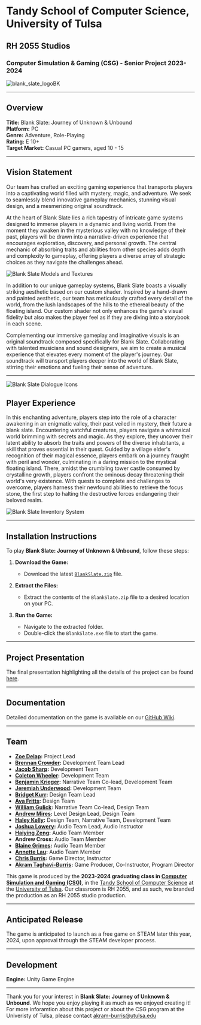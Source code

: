 # Tandy School of Computer Science, University of Tulsa
## RH 2055 Studios
### Computer Simulation & Gaming (CSG) - Senior Project 2023-2024
![blank_slate_logoBK](https://raw.githubusercontent.com/wiki/CSG-4013/23-24-Production-Wiki-Public/images/BlankSlate-Logo.png)

---

## Overview
**Title:** Blank Slate: Journey of Unknown & Unbound  
**Platform:** PC  
**Genre:** Adventure, Role-Playing  
**Rating:** E 10+  
**Target Market:** Casual PC gamers, aged 10 - 15

---

## Vision Statement
Our team has crafted an exciting gaming experience that transports players into a captivating world filled with mystery, magic, and adventure. We seek to seamlessly blend innovative gameplay mechanics, stunning visual design, and a mesmerizing original soundtrack.

At the heart of Blank Slate lies a rich tapestry of intricate game systems designed to immerse players in a dynamic and living world. From the moment they awaken in the mysterious valley with no knowledge of their past, players will be drawn into a narrative-driven experience that encourages exploration, discovery, and personal growth. The central mechanic of absorbing traits and abilities from other species adds depth and complexity to gameplay, offering players a diverse array of strategic choices as they navigate the challenges ahead.

![Blank Slate Models and Textures](https://github.com/CSG-4013/23-24-Production-Wiki-Public/blob/main/imgs/BlankSlate-Models-Textures.PNG)

In addition to our unique gameplay systems, Blank Slate boasts a visually striking aesthetic based on our custom shader. Inspired by a hand-drawn and painted aesthetic, our team has meticulously crafted every detail of the world, from the lush landscapes of the hills to the ethereal beauty of the floating island. Our custom shader not only enhances the game's visual fidelity but also makes the player feel as if they are diving into a storybook in each scene.

Complementing our immersive gameplay and imaginative visuals is an original soundtrack composed specifically for Blank Slate. Collaborating with talented musicians and sound designers, we aim to create a musical experience that elevates every moment of the player's journey. Our soundtrack will transport players deeper into the world of Blank Slate, stirring their emotions and fueling their sense of adventure.

---
![Blank Slate Dialogue Icons](https://github.com/CSG-4013/23-24-Production-Wiki-Public/blob/main/imgs/BlankSlate-DialogueIcons.PNG)

## Player Experience
In this enchanting adventure, players step into the role of a character awakening in an enigmatic valley, their past veiled in mystery, their future a blank slate. Encountering watchful creatures, players navigate a whimsical world brimming with secrets and magic. As they explore, they uncover their latent ability to absorb the traits and powers of the diverse inhabitants, a skill that proves essential in their quest. Guided by a village elder's recognition of their magical essence, players embark on a journey fraught with peril and wonder, culminating in a daring mission to the mystical floating island. There, amidst the crumbling tower castle consumed by crystalline growth, players confront the ominous decay threatening their world's very existence. With quests to complete and challenges to overcome, players harness their newfound abilities to retrieve the focus stone, the first step to halting the destructive forces endangering their beloved realm.

![Blank Slate Inventory System](https://github.com/CSG-4013/23-24-Production-Wiki-Public/blob/main/imgs/BlankSlate-Inventory.png)

---

## Installation Instructions
To play **Blank Slate: Journey of Unknown & Unbound**, follow these steps:

1. **Download the Game:** 
   - Download the latest [`BlankSlate.zip`](https://github.com/CSG-4013/23-24-Production-Wiki-Public/blob/main/BlankSlateFinalBuild.zip) file.

2. **Extract the Files:**
   - Extract the contents of the `BlankSlate.zip` file to a desired location on your PC.

3. **Run the Game:**
   - Navigate to the extracted folder.
   - Double-click the `BlankSlate.exe` file to start the game.

---

## Project Presentation
The final presentation highlighting all the details of the project can be found [here](https://github.com/CSG-4013/23-24-Production-Wiki-Public/blob/main/BlankSlate-Prez-April2024.pptx).

---

## Documentation
Detailed documentation on the game is available on our [GitHub Wiki](https://github.com/CSG-4013/23-24-Production-Wiki-Public/wiki).

---

## Team
- **[Zoe Delap](https://www.linkedin.com/in/zoedelap/):** Project Lead
- **[Brennan Crowder](https://www.linkedin.com/in/brennan-crowder/):** Development Team Lead
- **[Jacob Sharp](https://www.linkedin.com/in/jacob-sharp-1195742b3/):** Development Team
- **[Coleton Wheeler](https://www.linkedin.com/in/coleton-wheeler/):** Development Team
- **[Benjamin Krieger](https://www.linkedin.com/in/benjamin-krieger-72708b201/):** Narrative Team Co-lead, Development Team
- **[Jeremiah Underwood](https://www.linkedin.com/in/jeremiah-underwood-840285189/):** Development Team
- **[Bridget Kurr](https://www.linkedin.com/in/bridget-kurr/):** Design Team Lead
- **[Ava Fritts](https://www.linkedin.com/in/avanfritts/):** Design Team
- **[William Gulick](https://www.linkedin.com/in/william-g-733a37126/):** Narrative Team Co-lead, Design Team
- **[Andrew Mires](https://www.linkedin.com/in/andrew-mires-704a18204/):** Level Design Lead, Design Team
- **[Haley Kelly](https://www.linkedin.com/in/haley-kelly-b278a51ba/):** Design Team, Narrative Team, Development Team
- **[Joshua Lowery](https://www.linkedin.com/in/joshua-lowery-974b9b307/):** Audio Team Lead, Audio Instructor
- **[Haiying Zeng](https://www.linkedin.com/in/haiying-zeng/):** Audio Team Member
- **Andrew Cross:** Audio Team Member
- **[Blaine Grimes](https://www.linkedin.com/in/blaine-grimes-940729224/):** Audio Team Member
- **[Annette Lau](https://www.linkedin.com/in/annette-lau-12a688255/):** Audio Team Member
- **[Chris Burris](https://www.linkedin.com/in/chris-burris-7abb22a5/):** Game Director, Instructor
- **[Akram Taghavi-Burris](https://www.linkedin.com/in/akram-taghavi-burris/):** Game Producer, Co-Instructor, Program Director


This game is produced by the **2023-2024 graduating class in [Computer Simulation and Gaming (CSG)](https://utulsa.edu/programs/computer-simulation-gaming/)**, in the [Tandy School of Computer Science](https://utulsa.edu/academics/engineering-computer-science/departments/computer-science/) at the [University of Tulsa](https://utulsa.edu/). Our classroom is RH 2055, and as such, we branded the production as an RH 2055 studio production.

---

## Anticipated Release
The game is anticipated to launch as a free game on STEAM later this year, 2024, upon approval through the STEAM developer process.

---

## Development
**Engine:** Unity Game Engine

---

Thank you for your interest in **Blank Slate: Journey of Unknown & Unbound**. We hope you enjoy playing it as much as we enjoyed creating it!
For more inforamtion about this project or about the CSG program at the Univeristy of Tulsa, please contact [akram-burris@utulsa.edu](mailto:akram-burris@utulsa.edu)
